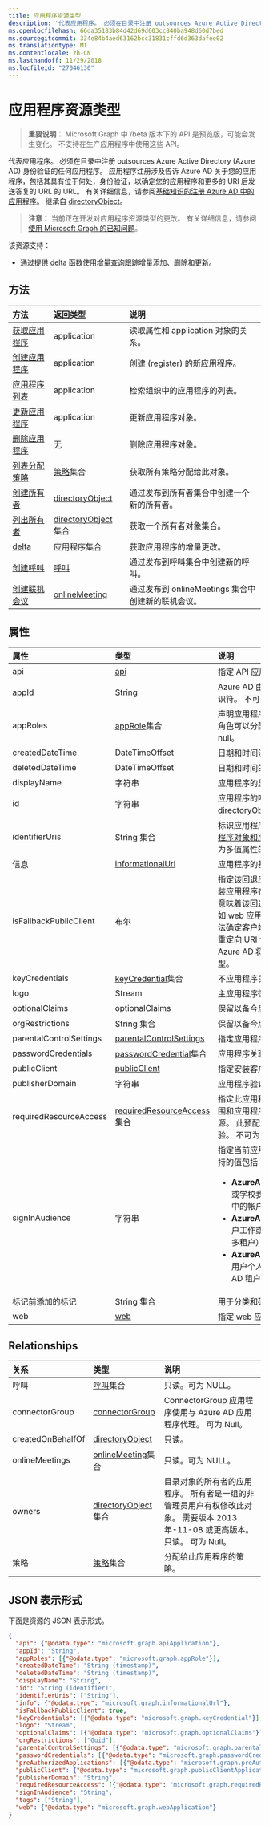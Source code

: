 ```yaml
---
title: 应用程序资源类型
description: '代表应用程序。 必须在目录中注册 outsources Azure Active Directory (Azure AD) 身份验证的任何应用程序。 应用程序注册涉及告诉 Azure AD 关于您的应用程序，包括其具有位于何处，身份验证，以确定您的应用程序和更多的 URI 后发送答复的 URL 的 URL。 有关详细信息，请参阅基础知识的注册 Azure AD 中的应用程序。 继承自 directoryObject。 '
ms.openlocfilehash: 66da35183b84d42d69d603cc840ba948d60d7bed
ms.sourcegitcommit: 334e84b4aed63162bcc31831cffd6d363dafee02
ms.translationtype: MT
ms.contentlocale: zh-CN
ms.lasthandoff: 11/29/2018
ms.locfileid: "27046130"
---
```

# <a name="application-resource-type"></a>应用程序资源类型

> **重要说明：** Microsoft Graph 中 /beta 版本下的 API 是预览版，可能会发生变化。 不支持在生产应用程序中使用这些 API。

代表应用程序。 必须在目录中注册 outsources Azure Active Directory (Azure AD) 身份验证的任何应用程序。 应用程序注册涉及告诉 Azure AD 关于您的应用程序，包括其具有位于何处，身份验证，以确定您的应用程序和更多的 URI 后发送答复的 URL 的 URL。 有关详细信息，请参阅[基础知识的注册 Azure AD 中的应用程序](https://azure.microsoft.com/documentation/articles/active-directory-authentication-scenarios/#basics-of-registering-an-application-in-azure-ad)。 继承自 [directoryObject](directoryobject.md)。 

> **注意：** 当前正在开发对应用程序资源类型的更改。 有关详细信息，请参阅[使用 Microsoft Graph 的已知问题](/graph/known-issues#application-and-serviceprincipal-api-changes)。

该资源支持：

- 通过提供 [delta](../api/application-delta.md) 函数使用[增量查询](/graph/delta-query-overview)跟踪增量添加、删除和更新。

## <a name="methods"></a>方法

| 方法 | 返回类型 | 说明 |
|:---------------|:--------|:----------|
|[获取应用程序](../api/application-get.md) | application |读取属性和 application 对象的关系。|
|[创建应用程序](../api/application-post-applications.md) | application | 创建 (register) 的新应用程序。|
|[应用程序列表](../api/application-list.md) | application | 检索组织中的应用程序的列表。 |
|[更新应用程序](../api/application-update.md) | application |更新应用程序对象。 |
|[删除应用程序](../api/application-delete.md) | 无 |删除应用程序对象。 |
|[列表分配策略](../api/policy-list-assigned.md)| [策略](policy.md)集合| 获取所有策略分配给此对象。|
|[创建所有者](../api/application-post-owners.md) |[directoryObject](directoryobject.md)| 通过发布到所有者集合中创建一个新的所有者。|
|[列出所有者](../api/application-list-owners.md) |[directoryObject](directoryobject.md) 集合| 获取一个所有者对象集合。|
|[delta](../api/application-delta.md)|应用程序集合| 获取应用程序的增量更改。 |
|[创建呼叫](../api/application-post-calls.md)|[呼叫](call.md)|通过发布到呼叫集合中创建新的呼叫。|
|[创建联机会议](../api/application-post-onlinemeetings.md)|[onlineMeeting](onlinemeeting.md)|通过发布到 onlineMeetings 集合中创建新的联机会议。|

## <a name="properties"></a>属性

| 属性 | 类型 | 说明 |
|:---------------|:--------|:----------|
|api|[api](api.md)| 指定 API 应用程序的设置。 |
|appId| String | Azure AD 由分配给应用程序的应用程序的唯一标识符。 不可为 null。 只读。 |
|appRoles|[appRole](approle.md)集合|声明应用程序可能的应用程序角色的集合。 这些角色可以分配给用户、 组或服务主体。 不可为 null。|
|createdDateTime|DateTimeOffset| 日期和时间注册应用程序。 |
|deletedDateTime|DateTimeOffset| 日期和时间的应用程序已删除。 |
|displayName|字符串|应用程序的显示名称。 |
|id|字符串|应用程序的唯一标识符。 继承自 [directoryObject](directoryobject.md)。 键。 不可为 null。 只读。 |
|identifierUris|String 集合| 标识应用程序的 Uri。 有关详细信息，请参阅[应用程序对象和服务主体对象](https://azure.microsoft.com/documentation/articles/active-directory-application-objects/)。 *Any*运算符，则需要为多值属性的筛选器表达式。 不可为 null。 |
|信息|[informationalUrl](informationalurl.md)| 应用程序的基本配置文件信息。 |
|isFallbackPublicClient|布尔| 指定该回退应用程序类型为公共客户端，如已安装应用程序在移动设备上运行。 默认值为*false*这意味着该回退应用程序类型是机密的客户端，例如 web 应用程序。 有特定情况下，Azure AD 无法确定客户端应用程序类型 （例如配置时未指定重定向 URI 位置的[ROPC](https://tools.ietf.org/html/rfc6749#section-4.3)流）。 在这些情况下 Azure AD 将解释基于此属性的值的应用程序类型。|
|keyCredentials|[keyCredential](keycredential.md)集合|不应用程序关联的关键凭据集合可以为 null。 |
|logo|Stream|主应用程序徽标。 不可为 null。 |
|optionalClaims|optionalClaims| 保留以备今后使用。 |
|orgRestrictions|String 集合| 保留以备今后使用。 |
|parentalControlSettings|[parentalControlSettings](parentalcontrolsettings.md) |指定应用程序的家长的控制设置。|
|passwordCredentials|[passwordCredential](passwordcredential.md)集合|应用程序关联的密码凭据的集合。 不可为 null。|
|publicClient|[publicClient](publicclient.md)| 指定安装客户端，如桌面或移动设备的设置。 |
|publisherDomain| 字符串 | 应用程序验证的发行者域。 只读。|
|requiredResourceAccess|[requiredResourceAccess](requiredresourceaccess.md)集合|指定此应用程序需要访问和一组的 OAuth 权限范围和应用程序角色它需要在每个这些资源的资源。 此预配置完所需的资源访问驱动器的同意体验。 不可为 null。|
|signInAudience | 字符串 | 指定当前应用程序支持哪些 Microsoft 帐户。 支持的值包括：<ul><li>**AzureADMyOrg**： 与 Microsoft 的用户工作或学校我的组织 Azure AD 租户 （即单租户） 中的帐户</li><li>**AzureADMultipleOrgs**： 与 Microsoft 的用户工作或学校任何组织的 Azure AD 租户 （即多租户） 中的帐户</li> <li>**AzureADandPersonalMicrosoftAccount**： 用户个人 Microsoft 帐户或任何组织的 Azure AD 租户中的工作或学校帐户</li></ul> | `AzureADandPersonalMicrosoftAccount` |
|标记前添加的标记|String 集合| 用于分类和确定应用程序的自定义字符串。 |
|web|[web](web.md)| 指定 web 应用程序的设置。 |

## <a name="relationships"></a>Relationships

| 关系 | 类型 | 说明 |
|:---------------|:--------|:----------|
|呼叫           |[呼叫](call.md)集合                  |只读。可为 NULL。|
|connectorGroup|[connectorGroup](connectorgroup.md)| ConnectorGroup 应用程序使用与 Azure AD 应用程序代理。 可为 Null。|
|createdOnBehalfOf|[directoryObject](directoryobject.md)| 只读。|
|onlineMeetings  |[onlineMeeting](onlinemeeting.md)集合|只读。可为 NULL。|
|owners|[directoryObject](directoryobject.md) 集合|目录对象的所有者的应用程序。 所有者是一组的非管理员用户有权修改此对象。 需要版本 2013年-11-08 或更高版本。 只读。 可为 Null。|
|策略|[策略](policy.md)集合|分配给此应用程序的策略。|

## <a name="json-representation"></a>JSON 表示形式

下面是资源的 JSON 表示形式。

<!-- {
  "blockType": "resource",
  "optionalProperties": [
    "createdOnBehalfOf",
    "owners"
  ],
  "@odata.type": "microsoft.graph.application"
}-->

```json
{
  "api": {"@odata.type": "microsoft.graph.apiApplication"},
  "appId": "String",
  "appRoles": [{"@odata.type": "microsoft.graph.appRole"}],
  "createdDateTime": "String (timestamp)",
  "deletedDateTime": "String (timestamp)",
  "displayName": "String",
  "id": "String (identifier)",
  "identifierUris": ["String"],
  "info": {"@odata.type": "microsoft.graph.informationalUrl"},
  "isFallbackPublicClient": true,
  "keyCredentials": [{"@odata.type": "microsoft.graph.keyCredential"}],
  "logo": "Stream",
  "optionalClaims": [{"@odata.type": "microsoft.graph.optionalClaims"}],
  "orgRestrictions": ["Guid"],
  "parentalControlSettings": [{"@odata.type": "microsoft.graph.parentalControlSettings"}],
  "passwordCredentials": [{"@odata.type": "microsoft.graph.passwordCredential"}],
  "preAuthorizedApplications": [{"@odata.type": "microsoft.graph.preAuthorizedApplication"}],
  "publicClient": {"@odata.type": "microsoft.graph.publicClientApplication"},
  "publisherDomain": "String",
  "requiredResourceAccess": [{"@odata.type": "microsoft.graph.requiredResourceAccess"}],
  "signInAudience": "String",
  "tags": ["String"],
  "web": {"@odata.type": "microsoft.graph.webApplication"}
}
```

<!-- uuid: 8fcb5dbc-d5aa-4681-8e31-b001d5168d79
2015-10-25 14:57:30 UTC -->
<!-- {
  "type": "#page.annotation",
  "description": "application resource",
  "keywords": "",
  "section": "documentation",
  "tocPath": ""
}-->
